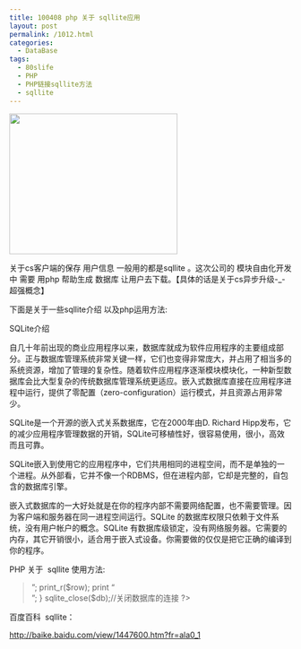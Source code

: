 ```yaml
---
title: 100408 php 关于 sqllite应用
layout: post
permalink: /1012.html
categories:
  - DataBase
tags:
  - 80slife
  - PHP
  - PHP链接sqllite方法
  - sqllite
---
```

[<img class="aligncenter size-medium wp-image-1013" title="sqllite" src="http://www.80aj.com/wp-content/uploads/2010/04/sqllite-300x251.jpg" alt="" width="300" height="251" />][1]

关于cs客户端的保存 用户信息 一般用的都是sqllite 。这次公司的 模块自由化开发中 需要 用php 帮助生成 数据库 让用户去下载。【具体的话是关于cs异步升级-_-超强概念】

下面是关于一些sqllite介绍 以及php运用方法:

SQLite介绍

自几十年前出现的商业应用程序以来，数据库就成为软件应用程序的主要组成部分。正与数据库管理系统非常关键一样，它们也变得非常庞大，并占用了相当多的系统资源，增加了管理的复杂性。随着软件应用程序逐渐模块模块化，一种新型数据库会比大型复杂的传统数据库管理系统更适应。嵌入式数据库直接在应用程序进程中运行，提供了零配置（zero-configuration）运行模式，并且资源占用非常少。

SQLite是一个开源的嵌入式关系数据库，它在2000年由D. Richard Hipp发布，它的减少应用程序管理数据的开销，SQLite可移植性好，很容易使用，很小，高效而且可靠。

SQLite嵌入到使用它的应用程序中，它们共用相同的进程空间，而不是单独的一个进程。从外部看，它并不像一个RDBMS，但在进程内部，它却是完整的，自包含的数据库引擎。

嵌入式数据库的一大好处就是在你的程序内部不需要网络配置，也不需要管理。因为客户端和服务器在同一进程空间运行。SQLite 的数据库权限只依赖于文件系统，没有用户帐户的概念。SQLite 有数据库级锁定，没有网络服务器。它需要的内存，其它开销很小，适合用于嵌入式设备。你需要做的仅仅是把它正确的编译到你的程序。

PHP 关于  sqllite 使用方法:

> <?php  
> $db=sqlite_open(&#8220;db.sqlite&#8221;); //打开db.sqlite数据库，如果不存在则尝试创建。  
> sqlite_query($db,&#8221;drop table test&#8221;);  
> sqlite_query($db,&#8221;create table test (id INTEGER PRIMARY KEY,name text);&#8221;); //创建test表，id字段为自动递增主键  
> sqlite_query($db,&#8221;insert into test (name) values(&#8216;hello&#8217;);&#8221;); //插入一行内容  
> sqlite_query($db,&#8221;insert into test (name) values(&#8216;world&#8217;);&#8221;);//插入一行内容  
> $result=sqlite_query($db,&#8221;select * from test&#8221;); //取得test表的所有内容  
> while($row=sqlite\_fetch\_array($result)) { //通过while循环表中所有内容  
> print &#8220;<br>&#8221;;  
> print_r($row);  
> print &#8220;<br>&#8221;;  
> }  
> sqlite_close($db);//关闭数据库的连接  
> ?>

百度百科  sqllite：

<http://baike.baidu.com/view/1447600.htm?fr=ala0_1>

 [1]: http://www.80aj.com/wp-content/uploads/2010/04/sqllite.jpg
